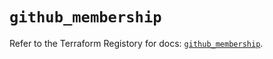 # `github_membership`

Refer to the Terraform Registory for docs: [`github_membership`](https://registry.terraform.io/providers/integrations/github/5.33.0/docs/resources/membership).
